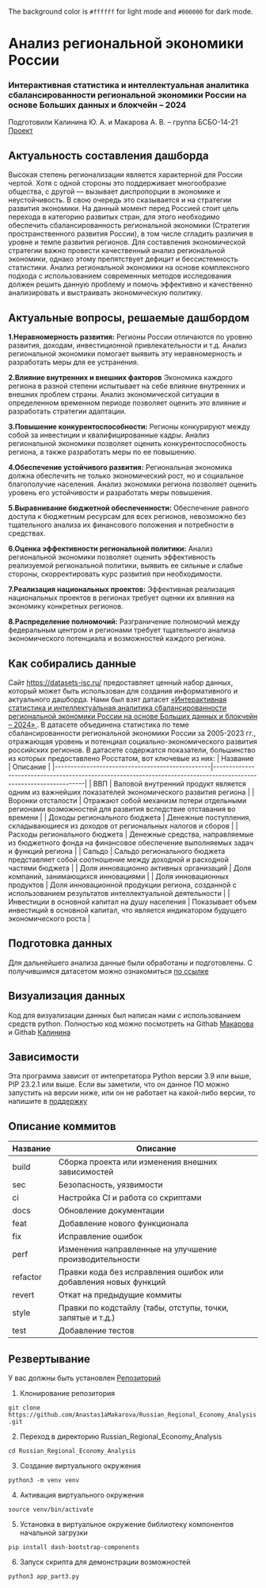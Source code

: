 The background color is `#ffffff` for light mode and `#000000` for dark mode.
# Анализ региональной экономики России
### Интерактивная статистика и интеллектуальная аналитика сбалансированности  региональной экономики России на основе Больших данных и блокчейн – 2024
Подготовили Калинина Ю. А. и Макарова А. В. – группа БСБО-14-21
[Проект](https://anastasiamakarovakalininajulia.pythonanywhere.com/)

## Актуальность составления дашборда
Высокая степень регионализации является характерной для России чертой. Хотя с одной стороны это поддерживает многообразие общества, с другой — вызывает диспропорции в экономике и неустойчивость. 
В свою очередь это сказывается и на стратегии развития экономики. На данный момент перед Россией стоит цель перехода в категорию развитых стран, для этого необходимо обеспечить сбалансированность региональной экономики (Стратегия пространственного развития России), в том числе сгладить различия в уровне и темпе развития регионов. 
Для составления экономической стратегии важно провести качественный анализ региональной экономики, однако этому препятствует дефицит и бессистемность статистики. Анализ региональной экономики на основе комплексного подхода с использованием современных методов исследования должен решить данную проблему и помочь эффективно и качественно анализировать и выстраивать экономическую политику.

## Актуальные вопросы, решаемые дашбордом
**1.Неравномерность развития:**
Регионы России отличаются по уровню развития, доходам, инвестиционной привлекательности и т.д. Анализ региональной экономики помогает выявить эту неравномерность и разработать меры для ее устранения.

**2.Влияние внутренних и внешних факторов**
Экономика каждого региона в разной степени испытывает на себе влияние внутренних и внешних проблем страны. Анализ экономической ситуации в определенном временном периоде позволяет оценить это влияние и разработать стратегии адаптации.

**3.Повышение конкурентоспособности:**
Регионы конкурируют между собой за инвестиции и квалифицированные кадры. Анализ региональной экономики позволяет оценить конкурентоспособность региона, а также разработать меры по ее повышению.

**4.Обеспечение устойчивого развития:**
Региональная экономика должна обеспечить не только экономический рост, но и социальное благополучие населения. Анализ экономики региона позволяет оценить уровень его устойчивости и разработать меры повышения.

**5.Выравнивание бюджетной обеспеченности:** 
Обеспечение равного доступа к бюджетным ресурсам для всех регионов, невозможно без тщательного анализа их финансового положения и потребности в средствах.

**6.Оценка эффективности региональной политики:**
Анализ региональной экономики позволяет оценить эффективность реализуемой региональной политики, выявить ее сильные и слабые стороны, скорректировать курс развития при необходимости.

**7.Реализация национальных проектов:** 
Эффективная реализация национальных проектов в регионах требует оценки их влияния на экономику конкретных регионов.

**8.Распределение полномочий:** 
Разграничение полномочий между федеральным центром и регионами требует тщательного анализа экономического потенциала и возможностей каждого региона.

## Как собирались данные
Сайт https://datasets-isc.ru/ предоставляет ценный набор данных, который может быть использован для создания информативного и актуального дашборда. Нами был взят датасет [«Интерактивная статистика и интеллектуальная аналитика сбалансированности региональной экономики России на основе Больших данных и блокчейн – 2024» ](https://datasets-isc.ru/data-2/747-data-set-interaktivnaya-statistika-i-intellektualnaya-analitika-sbalansirovannosti-regionalnoj-ekonomiki-rossii-na-osnove-bolshikh-dannykh-i-blokchejn-2021). В датасете объединена статистика по теме сбалансированности региональной экономики России за 2005-2023 гг., отражающая уровень и потенциал социально-экономического развития российских регионов. В датасете содержатся показатели, большинство из которых предоставлено Росстатом, вот ключевые из них:
| Название                                        | Описание                                                                                                          |
|-------------------------------------------------|-------------------------------------------------------------------------------------------------------------------|
| ВВП                                             | Валовой внутренний продукт является одним из важнейших показателей экономического развития региона                |
| Воронки отсталости                              | Отражают собой механизм потери отдельными регионами возможностей для развития вследствие отставания во времени    |
| Доходы регионального бюджета                    | Денежные поступления, складывающиеся из доходов от региональных налогов и сборов                                  |
| Расходы регионального бюджета                   | Денежные средства, направляемые из бюджетного фонда на финансовое обеспечение выполняемых задач и функций региона |
| Сальдо                                          | Сальдо регионального бюджета представляет собой соотношение между доходной и расходной частями бюджета            |
| Доля инновационно активных организаций          | Доля компаний, занимающихся инновациями                                                                           |
| Доля инновационных продуктов                    | Доля инновационной продукции региона, созданной с использованием результатов интеллектуальной деятельности        |
| Инвестиции в основной капитал на душу населения | Показывает объем инвестиций в основной капитал, что является индикатором будущего экономического роста            |

## Подготовка данных
Для дальнейшего анализа данные были обработаны и подготовлены. С получившимся датасетом можно ознакомиться [по ссылке](https://docs.google.com/spreadsheets/d/e/2PACX-1vRWse4Knyb73VWoIywsaDSMAbRmHnJKhYlfPqM7sUOdk9hlJam1kZIRSmIjqJbjZKMg-OfWP37HROJu/pubhtml)


## Визуализация данных
Код для визуализации данных был написан нами с использованием средств python. Полностью код можно посмотреть на Githab [Макарова](https://github.com/Anastas1aMakarova/Russian_Regional_Economy_Analysis) и Githab [Калинина](https://github.com/Kal1n1na/Russian_Regional_Economy_Analysis)

## Зависимости
Эта программа зависит от интепретатора Python версии 3.9 или выше, PIP 23.2.1 или выше. Если вы заметили, что он данное ПО можно запустить на версии ниже, или он не работает на какой-либо версии, то напишите в [поддержку](https://github.com/Anastas1aMakarova/Russian_Regional_Economy_Analysis#поддержка)

## Описание коммитов
| Название  | Описание                                                        |
|-----------|-----------------------------------------------------------------|
| build	   | Сборка проекта или изменения внешних зависимостей               |
| sec       | Безопасность, уязвимости                                        |
| ci        | Настройка CI и работа со скриптами                              |
| docs	   | Обновление документации                                         |
| feat	   | Добавление нового функционала                                   |
| fix	      | Исправление ошибок                                              |
| perf	   | Изменения направленные на улучшение производительности          |
| refactor  | Правки кода без исправления ошибок или добавления новых функций |
| revert    | Откат на предыдущие коммиты                                     |
| style	   | Правки по кодстайлу (табы, отступы, точки, запятые и т.д.)      |
| test	   | Добавление тестов                                               |

<!--Установка-->
## Резвертывание
У вас должны быть установлен [Репозиторий](https://github.com/Anastas1aMakarova/Russian_Regional_Economy_Analysis)

1. Клонирование репозитория 

```git clone https://github.com/Anastas1aMakarova/Russian_Regional_Economy_Analysis.git```

2. Переход в директорию Russian_Regional_Economy_Analysis

```cd Russian_Regional_Economy_Analysis```

3. Создание виртуального окружения

```python3 -m venv venv```

4. Активация виртуального окружения

```source venv/bin/activate```

5. Установка в виртуальное окружение библиотеку компонентов начальной загрузки
   
```pip install dash-bootstrap-components```
   
6. Запуск скрипта для демонстрации возможностей 

```python3 app_part3.py ```
